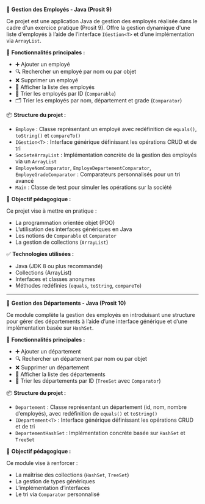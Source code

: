  📁 **Gestion des Employés - Java (Prosit 9)**

Ce projet est une application Java de gestion des employés réalisée dans le cadre d'un exercice pratique (Prosit 9). Offre la gestion dynamique d'une liste d'employés à l’aide de l’interface `IGestion<T>` et d’une implémentation via `ArrayList`.

🔧 **Fonctionnalités principales :**

- ➕ Ajouter un employé  
- 🔍 Rechercher un employé par nom ou par objet  
- ❌ Supprimer un employé  
- 📃 Afficher la liste des employés  
- 🔢 Trier les employés par ID (`Comparable`)  
- 🗂️ Trier les employés par nom, département et grade (`Comparator`)

📦 **Structure du projet :**

- `Employe` : Classe représentant un employé avec redéfinition de `equals()`, `toString()` et `compareTo()`
- `IGestion<T>` : Interface générique définissant les opérations CRUD et de tri
- `SocieteArrayList` : Implémentation concrète de la gestion des employés via un `ArrayList`
- `EmployeNomComparator`, `EmployeDepartementComparator`, `EmployeGradeComparator` : Comparateurs personnalisés pour un tri avancé
- `Main` : Classe de test pour simuler les opérations sur la société

🚀 **Objectif pédagogique :**

Ce projet vise à mettre en pratique :
- La programmation orientée objet (POO)
- L’utilisation des interfaces génériques en Java
- Les notions de `Comparable` et `Comparator`
- La gestion de collections (`ArrayList`)

 ✅ **Technologies utilisées :**

- Java (JDK 8 ou plus recommandé)
- Collections (ArrayList)
- Interfaces et classes anonymes
- Méthodes redéfinies (`equals`, `toString`, `compareTo`)

---

📁 **Gestion des Départements - Java (Prosit 10)**

Ce module complète la gestion des employés en introduisant une structure pour gérer des départements à l’aide d’une interface générique et d’une implémentation basée sur `HashSet`.

🔧 **Fonctionnalités principales :**

- ➕ Ajouter un département  
- 🔍 Rechercher un département par nom ou par objet  
- ❌ Supprimer un département  
- 📃 Afficher la liste des départements  
- 🔢 Trier les départements par ID (`TreeSet` avec `Comparator`)

📦 **Structure du projet :**

- `Departement` : Classe représentant un département (id, nom, nombre d’employés), avec redéfinition de `equals()` et `toString()`
- `IDepartement<T>` : Interface générique définissant les opérations CRUD et de tri
- `DepartementHashSet` : Implémentation concrète basée sur `HashSet` et `TreeSet`

🚀 **Objectif pédagogique :**

Ce module vise à renforcer :
- La maîtrise des collections (`HashSet`, `TreeSet`)
- La gestion de types génériques
- L’implémentation d’interfaces
- Le tri via `Comparator` personnalisé

